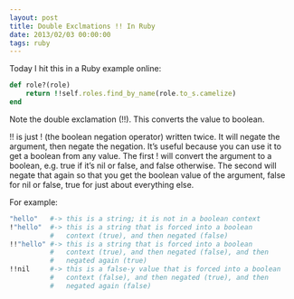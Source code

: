 ```yaml
---
layout: post
title: Double Exclmations !! In Ruby
date: 2013/02/03 00:00:00
tags: ruby 
---
```


Today I hit this in a Ruby example online:

```ruby
def role?(role)
    return !!self.roles.find_by_name(role.to_s.camelize)
end
```

Note the double exclamation (!!). This converts the value to boolean.

!! is just ! (the boolean negation operator) written twice. It will negate the argument, then negate the negation. It’s useful because you can use it to get a boolean from any value. The first ! will convert the argument to a boolean, e.g. true if it’s nil or false, and false otherwise. The second will negate that again so that you get the boolean value of the argument, false for nil or false, true for just about everything else.

For example:

```ruby
"hello"   #-> this is a string; it is not in a boolean context
!"hello"  #-> this is a string that is forced into a boolean
          #   context (true), and then negated (false)
!!"hello" #-> this is a string that is forced into a boolean
          #   context (true), and then negated (false), and then
          #   negated again (true)
!!nil     #-> this is a false-y value that is forced into a boolean
          #   context (false), and then negated (true), and then
          #   negated again (false)
```
  
